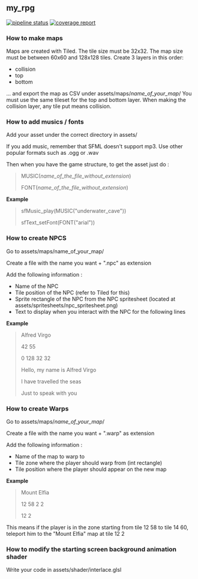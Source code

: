 ## my_rpg

[![pipeline status](https://gitlab.com/julienp17/my_rpg/badges/master/pipeline.svg)](https://gitlab.com/julienp17/my_rpg/commits/master)
[![coverage report](https://gitlab.com/julienp17/my_rpg/badges/master/coverage.svg)](https://gitlab.com/julienp17/my_rpg/commits/master)

### How to make maps
Maps are created with Tiled.
The tile size must be 32x32.
The map size must be between 60x60 and 128x128 tiles.
Create 3 layers in this order:
- collision
- top
- bottom

... and export the map as CSV under assets/maps/*name_of_your_map*/
You must use the same tileset for the top and bottom layer.
When making the collision layer, any tile put means collision.

### How to add musics / fonts
Add your asset under the correct directory in assets/

If you add music, remember that SFML doesn't support mp3. Use other popular formats
such as .ogg or .wav

Then when you have the game structure, to get the asset just do :
> MUSIC(*name_of_the_file_without_extension*)
>
> FONT(*name_of_the_file_without_extension*)

**Example**
> sfMusic_play(MUSIC("underwater_cave"))
>
> sfText_setFont(FONT("arial"))


### How to create NPCS
Go to assets/maps/name_of_your_map/

Create a file with the name you want + ".npc" as extension

Add the following information :
- Name of the NPC
- Tile position of the NPC (refer to Tiled for this)
- Sprite rectangle of the NPC from the NPC spritesheet (located at assets/spritesheets/npc_spritesheet.png)
- Text to display when you interact with the NPC for the following lines

**Example**
> Alfred Virgo
>
> 42 55
>
> 0 128 32 32
>
> Hello, my name is Alfred Virgo
>
> I have travelled the seas
>
> Just to speak with you

### How to create Warps
Go to assets/maps/*name_of_your_map*/

Create a file with the name you want + ".warp" as extension

Add the following information :
- Name of the map to warp to
- Tile zone where the player should warp from (int rectangle)
- Tile position where the player should appear on the new map

**Example**
> Mount Elfia
>
> 12 58 2 2
>
> 12 2

This means if the player is in the zone starting from tile 12 58 to tile 14 60,
teleport him to the "Mount Elfia" map at tile 12 2

### How to modify the starting screen background animation shader
Write your code in assets/shader/interlace.glsl